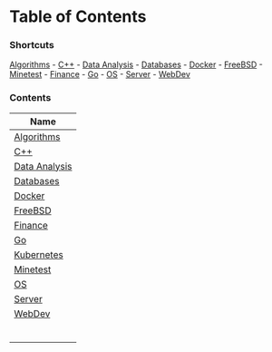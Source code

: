 # Table of Contents

### Shortcuts

[Algorithms](algo/index.md) - [C++](cpp/index.md) - [Data Analysis](dataanalysis/index.md) - [Databases](databases/index.md) - [Docker](docker/index.md) - [FreeBSD](freebsd/index.md) - [Minetest](mt/index.md) - [Finance](fin/index.md) - [Go](go/index.md) - [OS](os/index.md) - [Server](server/index.md) - [WebDev](webdev/index.md)

### Contents

| Name                                   |
| -------------------------------------- |
| [Algorithms](algo/index.md)            |
| [C++](cpp/index.md)                    |
| [Data Analysis](dataanalysis/index.md) |
| [Databases](databases/index.md)        |
| [Docker](docker/index.md)              |
| [FreeBSD](freebsd/index.md)            |
| [Finance](fin/index.md)                |
| [Go](go/index.md)                      |
| [Kubernetes](kubernetes/index.md)      |
| [Minetest](mt/index.md)                |
| [OS](os/index.md)                      |
| [Server](server/index.md)              |
| [WebDev](webdev/index.md)              |
|                                        |
|                                        |
|                                        |
|                                        |
|                                        |
|                                        |

